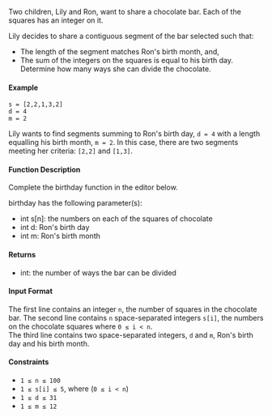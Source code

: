 Two children, Lily and Ron, want to share a chocolate bar. Each of the squares has an integer on it.

Lily decides to share a contiguous segment of the bar selected such that:

- The length of the segment matches Ron's birth month, and,
- The sum of the integers on the squares is equal to his birth day.
  Determine how many ways she can divide the chocolate.

#### **Example**

`s = [2,2,1,3,2]`<br>
`d = 4`<br>
`m = 2`

Lily wants to find segments summing to Ron's birth day, `d = 4` with a length equalling his birth month, `m = 2`. In this case, there are two segments meeting her criteria: `[2,2]` and `[1,3]`.

#### **Function Description**

Complete the birthday function in the editor below.

birthday has the following parameter(s):

- int s[n]: the numbers on each of the squares of chocolate
- int d: Ron's birth day
- int m: Ron's birth month

#### **Returns**

- int: the number of ways the bar can be divided

#### **Input Format**

The first line contains an integer `n`, the number of squares in the chocolate bar.
The second line contains `n` space-separated integers `s[i]`, the numbers on the chocolate squares where `0 ≤ i < n`.<br>
The third line contains two space-separated integers, `d` and `m`, Ron's birth day and his birth month.

#### **Constraints**

- `1 ≤ n ≤ 100`
- `1 ≤ s[i] ≤ 5`, where (`0 ≤ i < n`)
- `1 ≤ d ≤ 31`
- `1 ≤ m ≤ 12`
